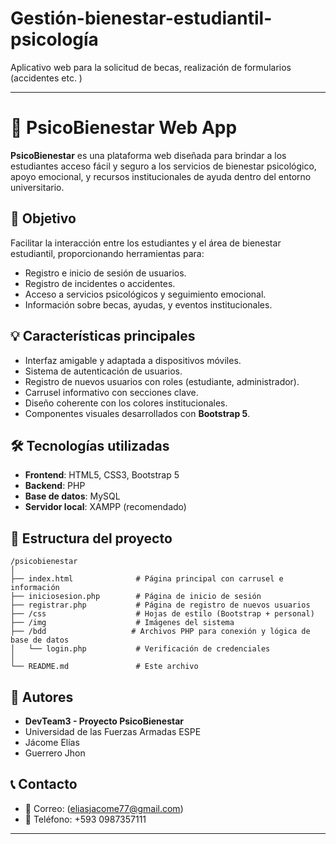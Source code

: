 # Gestión-bienestar-estudiantil-psicología
Aplicativo web para la solicitud de becas, realización de formularios (accidentes etc. )

---

# 🧠 PsicoBienestar Web App

**PsicoBienestar** es una plataforma web diseñada para brindar a los estudiantes acceso fácil y seguro a los servicios de bienestar psicológico, apoyo emocional, y recursos institucionales de ayuda dentro del entorno universitario.

## 🎯 Objetivo

Facilitar la interacción entre los estudiantes y el área de bienestar estudiantil, proporcionando herramientas para:

* Registro e inicio de sesión de usuarios.
* Registro de incidentes o accidentes.
* Acceso a servicios psicológicos y seguimiento emocional.
* Información sobre becas, ayudas, y eventos institucionales.

## 💡 Características principales

* Interfaz amigable y adaptada a dispositivos móviles.
* Sistema de autenticación de usuarios.
* Registro de nuevos usuarios con roles (estudiante, administrador).
* Carrusel informativo con secciones clave.
* Diseño coherente con los colores institucionales.
* Componentes visuales desarrollados con **Bootstrap 5**.

## 🛠️ Tecnologías utilizadas

* **Frontend**: HTML5, CSS3, Bootstrap 5
* **Backend**: PHP
* **Base de datos**: MySQL
* **Servidor local**: XAMPP (recomendado)

## 📂 Estructura del proyecto

```
/psicobienestar
│
├── index.html              # Página principal con carrusel e información
├── iniciosesion.php        # Página de inicio de sesión
├── registrar.php           # Página de registro de nuevos usuarios
├── /css                    # Hojas de estilo (Bootstrap + personal)
├── /img                    # Imágenes del sistema
├── /bdd                   # Archivos PHP para conexión y lógica de base de datos
│   └── login.php           # Verificación de credenciales
│
└── README.md               # Este archivo
```

## 👥 Autores

* **DevTeam3 - Proyecto PsicoBienestar**
* Universidad de las Fuerzas Armadas ESPE
* Jácome Elías
* Guerrero Jhon

## 📞 Contacto

* 📧 Correo: (eliasjacome77@gmail.com)
* 📱 Teléfono: +593 0987357111

---
